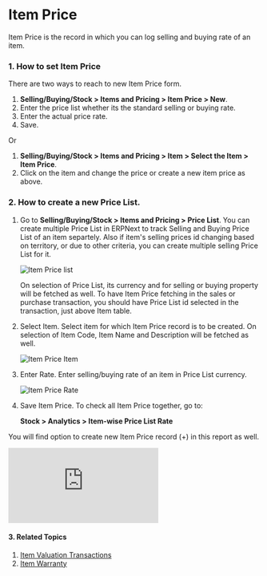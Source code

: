 <!-- add-breadcrumbs -->
# Item Price

Item Price is the record in which you can log selling and buying rate of an item.

### 1. How to set Item Price

There are two ways to reach to new Item Price form.

1. **Selling/Buying/Stock > Items and Pricing > Item Price > New**.
2. Enter the price list whether its the standard selling or buying rate.
3. Enter the actual price rate.
4. Save.

Or

1. **Selling/Buying/Stock > Items and Pricing > Item > Select the Item > Item Price**.
2. Click on the item and change the price or create a new item price as above.

### 2. How to create a new Price List.

1. Go to **Selling/Buying/Stock > Items and Pricing > Price List**. You can create multiple Price List in ERPNext to track Selling and Buying Price List of an item separtely. Also if item's selling prices id changing based on territory, or due to other criteria, you can create multiple selling Price List for it.

    ![Item Price list]({{docs_base_url}}/assets/img/stock/item-price-1.png)

    On selection of Price List, its currency and for selling or buying property will be fetched as well. To have Item Price fetching in the sales or purchase transaction, you should have Price List id selected in the transaction, just above Item table.

2. Select Item. Select item for which Item Price record is to be created. On selection of Item Code, Item Name and Description will be fetched as well.

    ![Item Price Item]({{docs_base_url}}/assets/img/stock/item-price-2.png)

3. Enter Rate. Enter selling/buying rate of an item in Price List currency.

    ![Item Price Rate]({{docs_base_url}}/assets/img/stock/item-price-3.png)

4. Save Item Price. To check all Item Price together, go to:

    **Stock > Analytics > Item-wise Price List Rate**

You will find option to create new Item Price record (+) in this report as well.

<div>
    <div class="embed-container">
        <iframe src='https://www.youtube.com/embed/FcOsV-e8ymE?start=193' frameborder='0' frameborder='0' allow="autoplay; encrypted-media" allowfullscreen>
        </iframe>
    </div>
</div>

#### 3. Related Topics
1. [Item Valuation Transactions](/docs/user/manual/en/stock/articles/item-valuation-transactions)
1. [Item Warranty](/docs/user/manual/en/stock/item-warranty)
